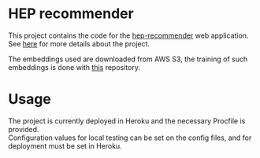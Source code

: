 # HEP recommender

This project contains the code for the [hep-recommender](https://www.hep-recommender.com) web application.
See [here](https://celis.github.io/personal/recommender/gensim/python/aws/flask/2020/02/20/hep-recommender.html) for more details about the project.

The embeddings used are downloaded from AWS S3, the training of
such embeddings is done with [this](https://github.com/celis/hep-recommender) repository.

# Usage

The project is currently deployed in Heroku and the necessary Procfile is provided.    
Configuration values for local testing can be set on the config files, and for deployment must be set in Heroku.